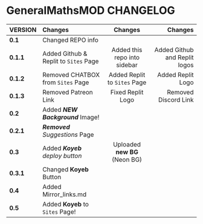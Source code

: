 # GeneralMathsMOD CHANGELOG

| **VERSION**        | **Changes**                           | **Changes**                     | **Changes**                   |
|:-------------------|:--------------------------------------|:-------------------------------:|------------------------------:|
| **0.1**            | Changed REPO info                     |                                 |                               |
| **0.1.1**          | Added Github & Replit to `Sites` Page | Added this repo into sidebar    | Added Github and Replit logos |
| **0.1.2**          | Removed CHATBOX from `Sites` Page     | Added Replit to `Sites` Page    | Added Replit Logo             |
| **0.1.3**          | Removed Patreon Link                  | Fixed Replit Logo               | Removed Discord Link          |
| **0.2**            | Added ***NEW Background*** Image!     |                                 |                               |
| **0.2.1**          | ***Removed** Suggestions* Page        |                                 |                               |
| **0.3**            | Added ***Koyeb** deploy button*       | Uploaded **new BG** (Neon BG)   |                               |
| **0.3.1**          | Changed **Koyeb** Button              |                                 |                               | 
| **0.4**            | Added Mirror_links.md                 |                                 |                               |
| **0.5**            | Added **Koyeb** to `Sites` Page!      |                                 |                               |

